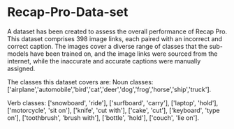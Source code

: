 # Recap-Pro-Data-set
A dataset has been created to assess the overall performance of Recap Pro. This dataset comprises 398 image links, each paired with an incorrect and correct caption. The images cover a diverse range of classes that the sub-models have been trained on, and the image links were sourced from the internet, while the inaccurate and accurate captions were manually assigned.

The classes this dataset covers are: 
Noun classes: ['airplane','automobile','bird','cat','deer','dog','frog','horse','ship','truck'].

Verb classes: ['snowboard', 'ride'], ['surfboard', 'carry'], ['laptop', 'hold'], ['motorcycle', 'sit on'], ['knife', 'cut with'], ['cake', 'cut'], ['keyboard', 'type on'], ['toothbrush', 'brush with'], ['bottle', 'hold'], ['couch', 'lie on'].
